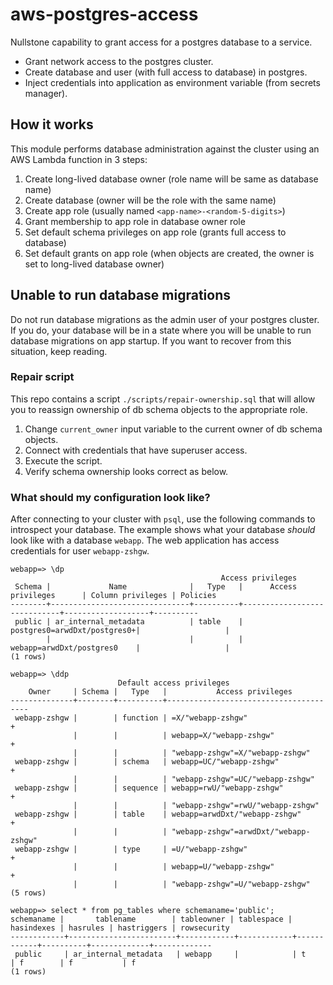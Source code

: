 # aws-postgres-access

Nullstone capability to grant access for a postgres database to a service.
- Grant network access to the postgres cluster.
- Create database and user (with full access to database) in postgres.
- Inject credentials into application as environment variable (from secrets manager).

## How it works

This module performs database administration against the cluster using an AWS Lambda function in 3 steps:
1. Create long-lived database owner (role name will be same as database name)
2. Create database (owner will be the role with the same name)
3. Create app role (usually named `<app-name>-<random-5-digits>`)
4. Grant membership to app role in database owner role
5. Set default schema privileges on app role (grants full access to database)
6. Set default grants on app role (when objects are created, the owner is set to long-lived database owner)

## Unable to run database migrations

Do not run database migrations as the admin user of your postgres cluster.
If you do, your database will be in a state where you will be unable to run database migrations on app startup.
If you want to recover from this situation, keep reading.

### Repair script

This repo contains a script `./scripts/repair-ownership.sql` that will allow you to reassign ownership of db schema objects to the appropriate role.
1. Change `current_owner` input variable to the current owner of db schema objects.
2. Connect with credentials that have superuser access.
3. Execute the script.
4. Verify schema ownership looks correct as below.

### What should my configuration look like?

After connecting to your cluster with `psql`, use the following commands to introspect your database.
The example shows what your database *should* look like with a database `webapp`.
The web application has access credentials for user `webapp-zshgw`.

```shell
webapp=> \dp
                                               Access privileges
 Schema |             Name              |   Type   |      Access privileges      | Column privileges | Policies
--------+-------------------------------+----------+-----------------------------+-------------------+----------
 public | ar_internal_metadata          | table    | postgres0=arwdDxt/postgres0+|                   |
        |                               |          | webapp=arwdDxt/postgres0    |                   |
(1 rows)
```

```shell
webapp=> \ddp
                        Default access privileges
    Owner     | Schema |   Type   |           Access privileges           
--------------+--------+----------+---------------------------------------
 webapp-zshgw |        | function | =X/"webapp-zshgw"                    +
              |        |          | webapp=X/"webapp-zshgw"              +
              |        |          | "webapp-zshgw"=X/"webapp-zshgw"
 webapp-zshgw |        | schema   | webapp=UC/"webapp-zshgw"             +
              |        |          | "webapp-zshgw"=UC/"webapp-zshgw"
 webapp-zshgw |        | sequence | webapp=rwU/"webapp-zshgw"            +
              |        |          | "webapp-zshgw"=rwU/"webapp-zshgw"
 webapp-zshgw |        | table    | webapp=arwdDxt/"webapp-zshgw"        +
              |        |          | "webapp-zshgw"=arwdDxt/"webapp-zshgw"
 webapp-zshgw |        | type     | =U/"webapp-zshgw"                    +
              |        |          | webapp=U/"webapp-zshgw"              +
              |        |          | "webapp-zshgw"=U/"webapp-zshgw"
(5 rows)
```

```shell
webapp=> select * from pg_tables where schemaname='public';
schemaname |       tablename        | tableowner | tablespace | hasindexes | hasrules | hastriggers | rowsecurity 
------------+------------------------+------------+------------+------------+----------+-------------+-------------
 public     | ar_internal_metadata   | webapp     |            | t          | f        | f           | f
(1 rows)
```
